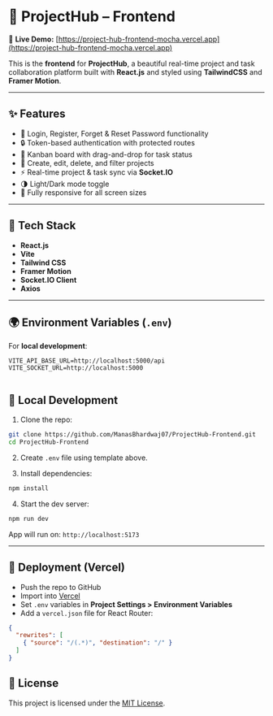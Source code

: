 # 🎨 ProjectHub – Frontend

🚀 **Live Demo:** [https://project-hub-frontend-mocha.vercel.app](https://project-hub-frontend-mocha.vercel.app)

This is the **frontend** for **ProjectHub**, a beautiful real-time project and task collaboration platform built with **React.js** and styled using **TailwindCSS** and **Framer Motion**.

---

## ✨ Features

- 🔐 Login, Register, Forget & Reset Password functionality
- 🔒 Token-based authentication with protected routes
- 🧱 Kanban board with drag-and-drop for task status
- 📝 Create, edit, delete, and filter projects
- ⚡ Real-time project & task sync via **Socket.IO**
- 🌗 Light/Dark mode toggle
- 📱 Fully responsive for all screen sizes

---

## 🧰 Tech Stack

- **React.js**
- **Vite**
- **Tailwind CSS**
- **Framer Motion**
- **Socket.IO Client**
- **Axios**

---

## 🌍 Environment Variables (`.env`)

For **local development**:
```env
VITE_API_BASE_URL=http://localhost:5000/api
VITE_SOCKET_URL=http://localhost:5000


```

## 🔧 Local Development

1. Clone the repo:
```bash
git clone https://github.com/ManasBhardwaj07/ProjectHub-Frontend.git
cd ProjectHub-Frontend
```

2. Create `.env` file using template above.

3. Install dependencies:
```bash
npm install
```

4. Start the dev server:
```bash
npm run dev
```

App will run on: `http://localhost:5173`

---

## 🚀 Deployment (Vercel)

- Push the repo to GitHub
- Import into [Vercel](https://vercel.com)
- Set `.env` variables in **Project Settings > Environment Variables**
- Add a `vercel.json` file for React Router:
```json
{
  "rewrites": [
    { "source": "/(.*)", "destination": "/" }
  ]
}
```

## 📄 License
This project is licensed under the [MIT License](https://opensource.org/licenses/MIT).
